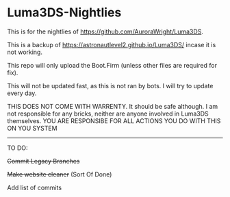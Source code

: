 # Luma3DS-Nightlies
This is for the nightlies of https://github.com/AuroraWright/Luma3DS. 

This is a backup of https://astronautlevel2.github.io/Luma3DS/ incase it is not working.

This repo will only upload the Boot.Firm (unless other files are required for fix).

This will not be updated fast, as this is not ran by bots. I will try to update every day.

THIS DOES NOT COME WITH WARRENTY. It should be safe although.
I am not responsible for any bricks, neither are anyone involved in Luma3DS themselves. 
YOU ARE RESPONSIBE FOR ALL ACTIONS YOU DO WITH THIS ON YOU SYSTEM
__________________________________________________________________________________________________________________________________________
TO DO:

~~Commit Legacy Branches~~

~~Make website cleaner~~ (Sort Of Done)

Add list of commits
